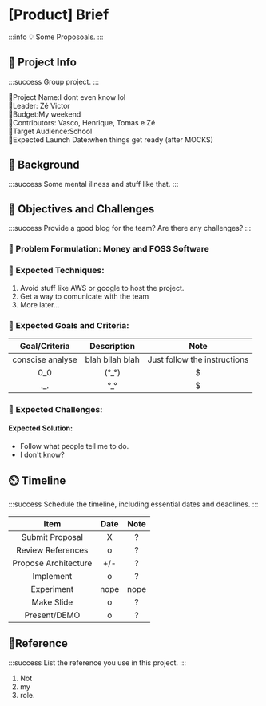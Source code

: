 # [Product] Brief

:::info
:bulb: Some Proposoals.
:::

## :beginner: Project Info

:::success
Group project.
:::

:small_blue_diamond:Project Name:I dont even know lol  
:small_blue_diamond:Leader: Zé Victor  
:small_blue_diamond:Budget:My weekend  
:small_blue_diamond:Contributors: Vasco, Henrique, Tomas e Zé  
:small_blue_diamond:Target Audience:School  
:small_blue_diamond:Expected Launch Date:when things get ready (after MOCKS)

## :triangular_flag_on_post: Background

:::success
Some mental illness and stuff like that.
:::

## :pencil: Objectives and Challenges

:::success
Provide a good blog for the team? Are there any challenges? 
:::

### :small_blue_diamond: Problem Formulation: Money and FOSS Software

### :small_blue_diamond: Expected Techniques:

1. Avoid stuff like AWS or google to host the project. 
2. Get a way to comunicate with the team
3. More later...

### :small_blue_diamond: Expected Goals and Criteria:


| **Goal/Criteria** | **Description** | **Note** |
|:-----------------:|:---------------:|:--------:|
| conscise analyse  | blah bllah blah | Just follow the instructions|
|      0_0             |      (°_°)           |      $  |
|         ._.          |       °_°            |      $  |

### :small_blue_diamond: Expected Challenges:

#### Expected Solution:
- Follow what people tell me to do.
- I don't know?

## :timer_clock: Timeline

:::success
Schedule the timeline, including essential dates and deadlines.
:::

|        **Item**        | **Date** | **Note** |
|:----------------------:|:--------:|:--------:|
|     Submit Proposal    |     X     |    ?      |
|    Review References   |    o      |     ?     |
| Propose   Architecture |     +/-  |      ?    |
|        Implement       |     o    |       ?   |
|       Experiment       | nope     |  nope        |
|       Make Slide       |     o    |      ?    |
|      Present/DEMO      |     o     |       ?   |


## :book:Reference

:::success
List the reference you use in this project.
:::

1. Not
2. my
3. role.
          